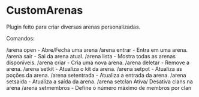 # CustomArenas

Plugin feito para criar diversas arenas personalizadas.

Comandos:

/arena open <Arena> - Abre/Fecha uma arena
/arena entrar <Arena> - Entra em uma arena.
/arena sair - Sai da arena atual.
/arena lista - Mostra todas as arenas disponíveis.
/arena criar <Arena> - Cria uma nova arena.
/arena deletar <Arena> - Remove a arena.
/arena setkit <Arena> - Atualiza o kit da arena.
/arena setpot <Arena> - Atualiza as poções da arena.
/arena setentrada <Arena> - Atualiza a entrada da arena.
/arena setsaida <Arena> - Atualiza a saída da arena.
/arena setclan <Arena> Ativa/ Desativa clans na arena
/arena setmembros <Arena> <Tamanho Maior que um> - Define o número máximo de membros por clan
